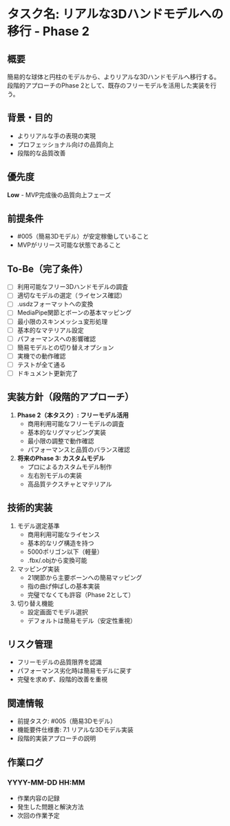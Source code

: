 # タスク名: リアルな3Dハンドモデルへの移行 - Phase 2

## 概要
簡易的な球体と円柱のモデルから、よりリアルな3Dハンドモデルへ移行する。段階的アプローチのPhase 2として、既存のフリーモデルを活用した実装を行う。

## 背景・目的
- よりリアルな手の表現の実現
- プロフェッショナル向けの品質向上
- 段階的な品質改善

## 優先度
**Low** - MVP完成後の品質向上フェーズ

## 前提条件
- #005（簡易3Dモデル）が安定稼働していること
- MVPがリリース可能な状態であること

## To-Be（完了条件）
- [ ] 利用可能なフリー3Dハンドモデルの調査
- [ ] 適切なモデルの選定（ライセンス確認）
- [ ] .usdzフォーマットへの変換
- [ ] MediaPipe関節とボーンの基本マッピング
- [ ] 最小限のスキンメッシュ変形処理
- [ ] 基本的なマテリアル設定
- [ ] パフォーマンスへの影響確認
- [ ] 簡易モデルとの切り替えオプション
- [ ] 実機での動作確認
- [ ] テストが全て通る
- [ ] ドキュメント更新完了

## 実装方針（段階的アプローチ）
1. **Phase 2（本タスク）: フリーモデル活用**
   - 商用利用可能なフリーモデルの調査
   - 基本的なリグマッピング実装
   - 最小限の調整で動作確認
   - パフォーマンスと品質のバランス確認
2. **将来のPhase 3: カスタムモデル**
   - プロによるカスタムモデル制作
   - 左右別モデルの実装
   - 高品質テクスチャとマテリアル

## 技術的実装
1. モデル選定基準
   - 商用利用可能なライセンス
   - 基本的なリグ構造を持つ
   - 5000ポリゴン以下（軽量）
   - .fbx/.objから変換可能
2. マッピング実装
   - 21関節から主要ボーンへの簡易マッピング
   - 指の曲げ伸ばしの基本実装
   - 完璧でなくても許容（Phase 2として）
3. 切り替え機能
   - 設定画面でモデル選択
   - デフォルトは簡易モデル（安定性重視）

## リスク管理
- フリーモデルの品質限界を認識
- パフォーマンス劣化時は簡易モデルに戻す
- 完璧を求めず、段階的改善を重視

## 関連情報
- 前提タスク: #005（簡易3Dモデル）
- 機能要件仕様書: 7.1 リアルな3Dモデル実装
- 段階的実装アプローチの説明

## 作業ログ
### YYYY-MM-DD HH:MM
- 作業内容の記録
- 発生した問題と解決方法
- 次回の作業予定